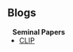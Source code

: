 ## Blogs

<h4 style="margin:0 10px 0;">Seminal Papers</h4>

<ul style="margin:0 0 5px;">
  <li><a href="https://friendly-bat-b92.notion.site/CLIP-25eab4c7370e802bb388c348dacd7369">CLIP</a></li>
</ul>
